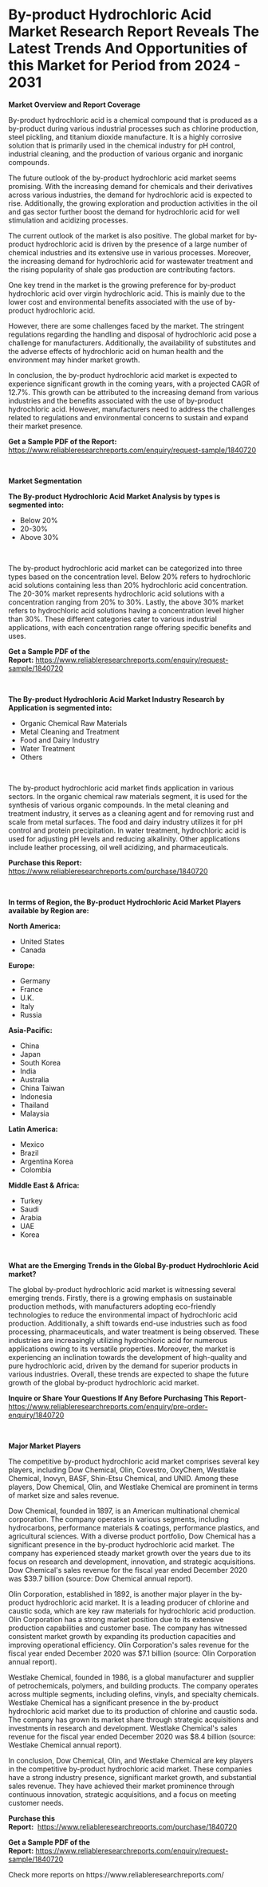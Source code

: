 <p><h1>By-product Hydrochloric Acid Market Research Report Reveals The Latest Trends And Opportunities of this Market for Period from 2024 - 2031</h1></p><p><strong>Market Overview and Report Coverage</strong></p>
<p><p>By-product hydrochloric acid is a chemical compound that is produced as a by-product during various industrial processes such as chlorine production, steel pickling, and titanium dioxide manufacture. It is a highly corrosive solution that is primarily used in the chemical industry for pH control, industrial cleaning, and the production of various organic and inorganic compounds.</p><p>The future outlook of the by-product hydrochloric acid market seems promising. With the increasing demand for chemicals and their derivatives across various industries, the demand for hydrochloric acid is expected to rise. Additionally, the growing exploration and production activities in the oil and gas sector further boost the demand for hydrochloric acid for well stimulation and acidizing processes.</p><p>The current outlook of the market is also positive. The global market for by-product hydrochloric acid is driven by the presence of a large number of chemical industries and its extensive use in various processes. Moreover, the increasing demand for hydrochloric acid for wastewater treatment and the rising popularity of shale gas production are contributing factors.</p><p>One key trend in the market is the growing preference for by-product hydrochloric acid over virgin hydrochloric acid. This is mainly due to the lower cost and environmental benefits associated with the use of by-product hydrochloric acid.</p><p>However, there are some challenges faced by the market. The stringent regulations regarding the handling and disposal of hydrochloric acid pose a challenge for manufacturers. Additionally, the availability of substitutes and the adverse effects of hydrochloric acid on human health and the environment may hinder market growth.</p><p>In conclusion, the by-product hydrochloric acid market is expected to experience significant growth in the coming years, with a projected CAGR of 12.7%. This growth can be attributed to the increasing demand from various industries and the benefits associated with the use of by-product hydrochloric acid. However, manufacturers need to address the challenges related to regulations and environmental concerns to sustain and expand their market presence.</p></p>
<p><strong>Get a Sample PDF of the Report:</strong> <a href="https://www.reliableresearchreports.com/enquiry/request-sample/1840720">https://www.reliableresearchreports.com/enquiry/request-sample/1840720</a></p>
<p>&nbsp;</p>
<p><strong>Market Segmentation</strong></p>
<p><strong>The By-product Hydrochloric Acid Market Analysis by types is segmented into:</strong></p>
<p><ul><li>Below 20%</li><li>20-30%</li><li>Above 30%</li></ul></p>
<p>&nbsp;</p>
<p><p>The by-product hydrochloric acid market can be categorized into three types based on the concentration level. Below 20% refers to hydrochloric acid solutions containing less than 20% hydrochloric acid concentration. The 20-30% market represents hydrochloric acid solutions with a concentration ranging from 20% to 30%. Lastly, the above 30% market refers to hydrochloric acid solutions having a concentration level higher than 30%. These different categories cater to various industrial applications, with each concentration range offering specific benefits and uses.</p></p>
<p><strong>Get a Sample PDF of the Report:</strong>&nbsp;<a href="https://www.reliableresearchreports.com/enquiry/request-sample/1840720">https://www.reliableresearchreports.com/enquiry/request-sample/1840720</a></p>
<p>&nbsp;</p>
<p><strong>The By-product Hydrochloric Acid Market Industry Research by Application is segmented into:</strong></p>
<p><ul><li>Organic Chemical Raw Materials</li><li>Metal Cleaning and Treatment</li><li>Food and Dairy Industry</li><li>Water Treatment</li><li>Others</li></ul></p>
<p>&nbsp;</p>
<p><p>The by-product hydrochloric acid market finds application in various sectors. In the organic chemical raw materials segment, it is used for the synthesis of various organic compounds. In the metal cleaning and treatment industry, it serves as a cleaning agent and for removing rust and scale from metal surfaces. The food and dairy industry utilizes it for pH control and protein precipitation. In water treatment, hydrochloric acid is used for adjusting pH levels and reducing alkalinity. Other applications include leather processing, oil well acidizing, and pharmaceuticals.</p></p>
<p><strong>Purchase this Report:</strong>&nbsp; <a href="https://www.reliableresearchreports.com/purchase/1840720">https://www.reliableresearchreports.com/purchase/1840720</a></p>
<p>&nbsp;</p>
<p><strong>In terms of Region, the By-product Hydrochloric Acid Market Players available by Region are:</strong></p>
<p>
    <p> <strong> North America: </strong>
        <ul>
            <li>United States</li>
            <li>Canada</li>
        </ul>
        </p> 
    <p> <strong> Europe: </strong>
        <ul>
            <li>Germany</li>
            <li>France</li>
            <li>U.K.</li>
            <li>Italy</li>
            <li>Russia</li>
        </ul>
        </p> 
    <p> <strong> Asia-Pacific: </strong>
        <ul>
            <li>China</li>
            <li>Japan</li>
            <li>South Korea</li>
            <li>India</li>
            <li>Australia</li>
            <li>China Taiwan</li>
            <li>Indonesia</li>
            <li>Thailand</li>
            <li>Malaysia</li>
        </ul>
        </p> 
    <p> <strong> Latin America: </strong>
        <ul>
            <li>Mexico</li>
            <li>Brazil</li>
            <li>Argentina Korea</li>
            <li>Colombia</li>
        </ul>
        </p> 
    <p> <strong> Middle East & Africa: </strong>
        <ul>
            <li>Turkey</li>
            <li>Saudi</li>
            <li>Arabia</li>
            <li>UAE</li>
            <li>Korea</li>
        </ul>
    </p>
    </p>
<p>&nbsp;</p>
<p><strong>What are the Emerging Trends in the Global By-product Hydrochloric Acid market?</strong></p>
<p><p>The global by-product hydrochloric acid market is witnessing several emerging trends. Firstly, there is a growing emphasis on sustainable production methods, with manufacturers adopting eco-friendly technologies to reduce the environmental impact of hydrochloric acid production. Additionally, a shift towards end-use industries such as food processing, pharmaceuticals, and water treatment is being observed. These industries are increasingly utilizing hydrochloric acid for numerous applications owing to its versatile properties. Moreover, the market is experiencing an inclination towards the development of high-quality and pure hydrochloric acid, driven by the demand for superior products in various industries. Overall, these trends are expected to shape the future growth of the global by-product hydrochloric acid market.</p></p>
<p><strong>Inquire or Share Your Questions If Any Before Purchasing This Report</strong>- <a href="https://www.reliableresearchreports.com/enquiry/pre-order-enquiry/1840720">https://www.reliableresearchreports.com/enquiry/pre-order-enquiry/1840720</a></p>
<p>&nbsp;</p>
<p><strong>Major Market Players</strong></p>
<p><p>The competitive by-product hydrochloric acid market comprises several key players, including Dow Chemical, Olin, Covestro, OxyChem, Westlake Chemical, Inovyn, BASF, Shin-Etsu Chemical, and UNID. Among these players, Dow Chemical, Olin, and Westlake Chemical are prominent in terms of market size and sales revenue.</p><p>Dow Chemical, founded in 1897, is an American multinational chemical corporation. The company operates in various segments, including hydrocarbons, performance materials & coatings, performance plastics, and agricultural sciences. With a diverse product portfolio, Dow Chemical has a significant presence in the by-product hydrochloric acid market. The company has experienced steady market growth over the years due to its focus on research and development, innovation, and strategic acquisitions. Dow Chemical's sales revenue for the fiscal year ended December 2020 was $39.7 billion (source: Dow Chemical annual report).</p><p>Olin Corporation, established in 1892, is another major player in the by-product hydrochloric acid market. It is a leading producer of chlorine and caustic soda, which are key raw materials for hydrochloric acid production. Olin Corporation has a strong market position due to its extensive production capabilities and customer base. The company has witnessed consistent market growth by expanding its production capacities and improving operational efficiency. Olin Corporation's sales revenue for the fiscal year ended December 2020 was $7.1 billion (source: Olin Corporation annual report).</p><p>Westlake Chemical, founded in 1986, is a global manufacturer and supplier of petrochemicals, polymers, and building products. The company operates across multiple segments, including olefins, vinyls, and specialty chemicals. Westlake Chemical has a significant presence in the by-product hydrochloric acid market due to its production of chlorine and caustic soda. The company has grown its market share through strategic acquisitions and investments in research and development. Westlake Chemical's sales revenue for the fiscal year ended December 2020 was $8.4 billion (source: Westlake Chemical annual report).</p><p>In conclusion, Dow Chemical, Olin, and Westlake Chemical are key players in the competitive by-product hydrochloric acid market. These companies have a strong industry presence, significant market growth, and substantial sales revenue. They have achieved their market prominence through continuous innovation, strategic acquisitions, and a focus on meeting customer needs.</p></p>
<p><strong>Purchase this Report:</strong>&nbsp;&nbsp;<a href="https://www.reliableresearchreports.com/purchase/1840720">https://www.reliableresearchreports.com/purchase/1840720</a></p>
<p></p>
<p><strong>Get a Sample PDF of the Report:</strong>&nbsp;<a href="https://www.reliableresearchreports.com/enquiry/request-sample/1840720">https://www.reliableresearchreports.com/enquiry/request-sample/1840720</a></p>
<p>Check more reports on https://www.reliableresearchreports.com/</p>